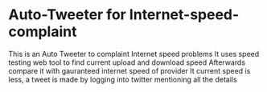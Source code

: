 # Auto-Tweeter for Internet-speed-complaint
This is an Auto Tweeter to complaint Internet speed problems
It uses speed testing web tool to find current upload and download speed
Afterwards compare it with gauranteed internet speed of provider
It current speed is less, a tweet is made by logging into twitter mentioning all the details
